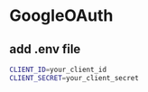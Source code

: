 # GoogleOAuth

## add .env file

```sh
CLIENT_ID=your_client_id
CLIENT_SECRET=your_client_secret
```
